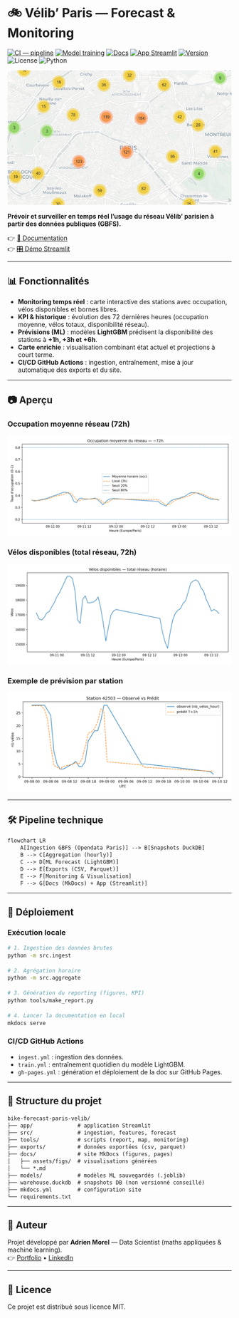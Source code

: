 # 🚲 Vélib’ Paris — Forecast & Monitoring

[![CI — pipeline](https://github.com/Adrien-1997/bike-forecast-paris-velib/actions/workflows/ingest.yml/badge.svg)](https://github.com/Adrien-1997/bike-forecast-paris-velib/actions/workflows/ingest.yml)
[![Model training](https://github.com/Adrien-1997/bike-forecast-paris-velib/actions/workflows/train.yml/badge.svg)](https://github.com/Adrien-1997/bike-forecast-paris-velib/actions/workflows/train.yml)
[![Docs](https://github.com/Adrien-1997/bike-forecast-paris-velib/actions/workflows/gh-pages.yml/badge.svg)](https://adrien-1997.github.io/bike-forecast-paris-velib/)
[![App Streamlit](https://img.shields.io/badge/app-streamlit-green)](https://adrien-1997-bike-forecast-paris-velib-appstreamlit-app-vq1xma.streamlit.app/)
[![Version](https://img.shields.io/badge/version-v1.1.0-blue.svg)](https://github.com/Adrien-1997/bike-forecast-paris-velib/releases)
![License](https://img.shields.io/badge/License-MIT-black)
![Python](https://img.shields.io/badge/Python-3.11+-3776AB)


![Carte réseau](docs/assets/map.png)

**Prévoir et surveiller en temps réel l’usage du réseau Vélib’ parisien à partir des données publiques (GBFS).**

👉 [📖 Documentation](https://adrien-1997.github.io/bike-forecast-paris-velib/)  
👉 [🎛️ Démo Streamlit](https://adrien-1997-bike-forecast-paris-velib-appstreamlit-app-vq1xma.streamlit.app/)

---

## 📊 Fonctionnalités

- **Monitoring temps réel** : carte interactive des stations avec occupation, vélos disponibles et bornes libres.  
- **KPI & historique** : évolution des 72 dernières heures (occupation moyenne, vélos totaux, disponibilité réseau).  
- **Prévisions (ML)** : modèles **LightGBM** prédisent la disponibilité des stations à **+1h, +3h et +6h**.  
- **Carte enrichie** : visualisation combinant état actuel et projections à court terme.  
- **CI/CD GitHub Actions** : ingestion, entraînement, mise à jour automatique des exports et du site.

---

## 📷 Aperçu

### Occupation moyenne réseau (72h)
![Occupation moyenne](docs/assets/figs/occupancy_last72h.png)

### Vélos disponibles (total réseau, 72h)
![Bikes total](docs/assets/figs/bikes_total_last72h.png)

### Exemple de prévision par station
![Prévision station](docs/assets/figs/obs_pred_42503_T+1h.png)

---

## 🛠️ Pipeline technique

```mermaid
flowchart LR
    A[Ingestion GBFS (Opendata Paris)] --> B[Snapshots DuckDB]
    B --> C[Aggregation (hourly)]
    C --> D[ML Forecast (LightGBM)]
    D --> E[Exports (CSV, Parquet)]
    E --> F[Monitoring & Visualisation]
    F --> G[Docs (MkDocs) + App (Streamlit)]
```

---

## 🚀 Déploiement

### Exécution locale
```bash
# 1. Ingestion des données brutes
python -m src.ingest

# 2. Agrégation horaire
python -m src.aggregate

# 3. Génération du reporting (figures, KPI)
python tools/make_report.py

# 4. Lancer la documentation en local
mkdocs serve
```

### CI/CD GitHub Actions
- `ingest.yml` : ingestion des données.  
- `train.yml` : entraînement quotidien du modèle LightGBM.  
- `gh-pages.yml` : génération et déploiement de la doc sur GitHub Pages.  

---

## 📂 Structure du projet

```
bike-forecast-paris-velib/
├── app/              # application Streamlit
├── src/              # ingestion, features, forecast
├── tools/            # scripts (report, map, monitoring)
├── exports/          # données exportées (csv, parquet)
├── docs/             # site MkDocs (figures, pages)
│   ├── assets/figs/  # visualisations générées
│   └── *.md
├── models/           # modèles ML sauvegardés (.joblib)
├── warehouse.duckdb  # snapshots DB (non versionné conseillé)
├── mkdocs.yml        # configuration site
└── requirements.txt
```

---

## 👤 Auteur

Projet développé par **Adrien Morel** — Data Scientist (maths appliquées & machine learning).  
👉 [Portfolio](https://portfolio-ad94d.web.app/) • [LinkedIn](https://www.linkedin.com/in/adrien-m-1997)

---

## 📜 Licence

Ce projet est distribué sous licence MIT.
